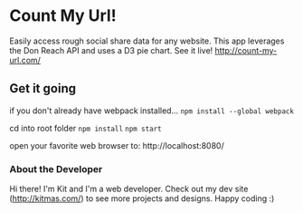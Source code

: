 # Count My Url!
Easily access rough social share data for any website. This app leverages the Don Reach API and uses a D3 pie chart. See it live! http://count-my-url.com/

## Get it going
if you don't already have webpack installed...
`npm install --global webpack`

cd into root folder
`npm install`
`npm start`

open your favorite web browser to: http://localhost:8080/

### About the Developer
Hi there! I'm Kit and I'm a web developer. Check out my dev site (http://kitmas.com/) to see more projects and designs. Happy coding :)
